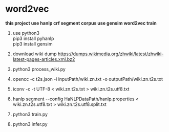 # word2vec

**this project use hanlp crf segment corpus use gensim word2vec train**

1. use python3<br>
   pip3 install pyhanlp<br>
   pip3 install gensim<br>
   
2. download wiki dump https://dumps.wikimedia.org/zhwiki/latest/zhwiki-latest-pages-articles.xml.bz2

3. python3 process_wiki.py

4. opencc -c t2s.json -i inputPath/wiki.zn.txt -o outputPath/wiki.zn.t2s.txt

5. iconv -c -t UTF-8 < wiki.zn.t2s.txt > wiki.zn.t2s.utf8.txt

6. hanlp segment  --config HaNLPDataPath/hanlp.properties   < wiki.zn.t2s.utf8.txt > wiki.zn.t2s.utf8.split.txt

7. python3 train.py

8. python3 infer.py




